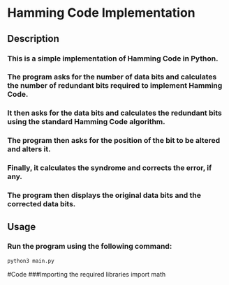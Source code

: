 # Hamming Code Implementation

## Description
### This is a simple implementation of Hamming Code in Python.
### The program asks for the number of data bits and calculates the number of redundant bits required to implement Hamming Code.
### It then asks for the data bits and calculates the redundant bits using the standard Hamming Code algorithm.
### The program then asks for the position of the bit to be altered and alters it.
### Finally, it calculates the syndrome and corrects the error, if any.
### The program then displays the original data bits and the corrected data bits.

## Usage
### Run the program using the following command:

```python
python3 main.py
```

#Code
###Importing the required libraries
import math

